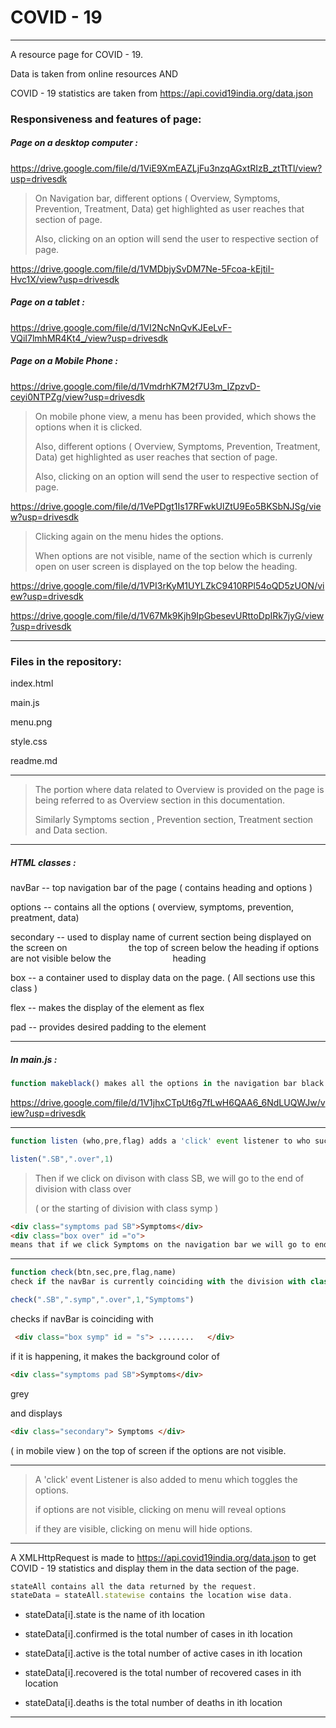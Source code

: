 # COVID - 19

---

A resource page for COVID - 19.

Data is taken from online resources AND 

COVID - 19 statistics are taken from https://api.covid19india.org/data.json

### Responsiveness and features of page:

##### Page on a desktop computer :



https://drive.google.com/file/d/1ViE9XmEAZLjFu3nzqAGxtRIzB_ztTtTl/view?usp=drivesdk



> On Navigation bar, different options ( Overview, Symptoms, Prevention, Treatment, Data) get highlighted as user reaches that section of page.
> 
> Also, clicking on an option will send the user to respective section of page.



https://drive.google.com/file/d/1VMDbjySvDM7Ne-5Fcoa-kEjtiI-Hvc1X/view?usp=drivesdk



##### Page on a tablet :



https://drive.google.com/file/d/1VI2NcNnQvKJEeLvF-VQiI7lmhMR4Kt4_/view?usp=drivesdk



##### Page on a Mobile Phone :



https://drive.google.com/file/d/1VmdrhK7M2f7U3m_IZpzvD-ceyi0NTPZg/view?usp=drivesdk



> On mobile phone view, a menu has been provided, which shows the options when it is clicked.
> 
> Also, different options ( Overview, Symptoms, Prevention, Treatment, Data) get highlighted as user reaches that section of page.
> 
> Also, clicking on an option will send the user to respective section of page.



https://drive.google.com/file/d/1VePDgt1Is17RFwkUlZtU9Eo5BKSbNJSg/view?usp=drivesdk



> Clicking again on the menu hides the options.
> 
> When options are not visible, name of the section which is currenly open on user screen is displayed on the top below the heading.



https://drive.google.com/file/d/1VPI3rKyM1UYLZkC9410RPl54oQD5zUON/view?usp=drivesdk



https://drive.google.com/file/d/1V67Mk9Kjh9IpGbesevURttoDpIRk7jyG/view?usp=drivesdk



---

### Files in the repository:

index.html 

main.js 

menu.png

style.css

readme.md

---

> The portion where data related to Overview is provided on the page is being referred to as Overview section in this documentation.
> 
> Similarly Symptoms section , Prevention section, Treatment section and Data section.

---

##### HTML classes :

navBar  --  top navigation bar of the page ( contains heading and options )

options  --  contains all the options ( overview, symptoms, prevention, preatment, data)

secondary  --  used to display name of current section being displayed on the screen on                         the top of screen below the heading if options are not visible below the                         heading

box  --  a container used to display data on the page. ( All sections use this class )

flex  --  makes the display of the element as flex

pad  --  provides desired padding to the element

---

##### In main.js :

```js
function makeblack() makes all the options in the navigation bar black.
```



https://drive.google.com/file/d/1V1jhxCTpUt6g7fLwH6QAA6_6NdLUQWJw/view?usp=drivesdk



---

```js
function listen (who,pre,flag) adds a 'click' event listener to who such that it sends the user to end of pre on page when flag == 1, else it sends the user to starting of the page.
```

```js
listen(".SB",".over",1)
```

> Then if we click on divison with class SB, we will go to the end of division with class over
> 
> ( or the starting of division with class symp )

```html
<div class="symptoms pad SB">Symptoms</div>
<div class="box over" id ="o">
means that if we click Symptoms on the navigation bar we will go to end of the Overview section of the page or the starting of Symptoms section on page.
```

---

```js
function check(btn,sec,pre,flag,name) 
check if the navBar is currently coinciding with the division with class sec, if it is happening it makes the backgroundColor of division with class btn grey and (in mobile view)also displays name on the top of screen if options are not visible.
```

```js
check(".SB",".symp",".over",1,"Symptoms")
```

checks if navBar is coinciding with 

```html
 <div class="box symp" id = "s"> ........   </div>
```

if it is happening, it makes the background color of

```html
<div class="symptoms pad SB">Symptoms</div>
```

grey

and displays

```html
<div class="secondary"> Symptoms </div>
```

( in mobile view ) on the top of screen if the options are not visible.

---

> A 'click' event Listener is also added to menu which toggles the options.
> 
> if options are not visible, clicking on menu will reveal options
> 
> if they are visible, clicking on menu will hide options.

---

A XMLHttpRequest is made to https://api.covid19india.org/data.json to get COVID - 19 statistics and display them in the data section of the page.

```js
stateAll contains all the data returned by the request.
stateData = stateAll.statewise contains the location wise data.
```

- stateData[i].state is the name of ith location

- stateData[i].confirmed is the total number of cases in ith location

- stateData[i].active is the total number of active cases in ith location

- stateData[i].recovered is the total number of recovered cases in ith location

- stateData[i].deaths is the total number of deaths in ith location

---
